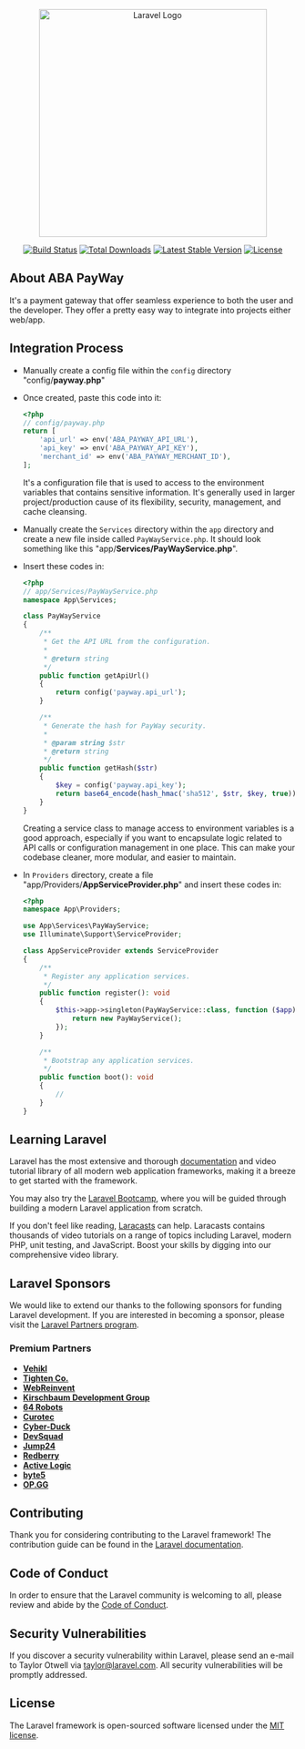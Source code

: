 <p align="center"><a href="https://laravel.com" target="_blank"><img src="https://raw.githubusercontent.com/laravel/art/master/logo-lockup/5%20SVG/2%20CMYK/1%20Full%20Color/laravel-logolockup-cmyk-red.svg" width="400" alt="Laravel Logo"></a></p>

<p align="center">
<a href="https://github.com/laravel/framework/actions"><img src="https://github.com/laravel/framework/workflows/tests/badge.svg" alt="Build Status"></a>
<a href="https://packagist.org/packages/laravel/framework"><img src="https://img.shields.io/packagist/dt/laravel/framework" alt="Total Downloads"></a>
<a href="https://packagist.org/packages/laravel/framework"><img src="https://img.shields.io/packagist/v/laravel/framework" alt="Latest Stable Version"></a>
<a href="https://packagist.org/packages/laravel/framework"><img src="https://img.shields.io/packagist/l/laravel/framework" alt="License"></a>
</p>

## About ABA PayWay

It's a payment gateway that offer seamless experience to both the user and the developer. They offer a pretty easy way to integrate into projects either web/app.

## Integration Process

- Manually create a config file within the ```config``` directory "config/**payway.php**"
- Once created, paste this code into it:

    ```php
    <?php
    // config/payway.php
    return [
        'api_url' => env('ABA_PAYWAY_API_URL'),
        'api_key' => env('ABA_PAYWAY_API_KEY'),
        'merchant_id' => env('ABA_PAYWAY_MERCHANT_ID'),
    ];
    ```
    It's a configuration file that is used to access to the environment variables that contains sensitive information. It's generally used in larger project/production cause of its flexibility, security, management, and cache cleansing.
- Manually create the `Services` directory within the `app` directory and create a new file inside called `PayWayService.php`. It should look something like this "app/**Services/PayWayService.php**".
- Insert these codes in:
    ```php
    <?php
    // app/Services/PayWayService.php
    namespace App\Services;

    class PayWayService
    {
        /**
         * Get the API URL from the configuration.
         *
         * @return string
         */
        public function getApiUrl()
        {
            return config('payway.api_url');
        }

        /**
         * Generate the hash for PayWay security.
         *
         * @param string $str
         * @return string
         */
        public function getHash($str)
        {
            $key = config('payway.api_key');
            return base64_encode(hash_hmac('sha512', $str, $key, true));
        }
    }
    ```
    Creating a service class to manage access to environment variables is a good approach, especially if you want to encapsulate logic related to API calls or configuration management in one place. This can make your codebase cleaner, more modular, and easier to maintain.

- In `Providers` directory, create a file "app/Providers/**AppServiceProvider.php**" and insert these codes in:
    ```php
    <?php
    namespace App\Providers;

    use App\Services\PayWayService;
    use Illuminate\Support\ServiceProvider;

    class AppServiceProvider extends ServiceProvider
    {
        /**
         * Register any application services.
         */
        public function register(): void
        {
            $this->app->singleton(PayWayService::class, function ($app) {
                return new PayWayService();
            });
        }

        /**
         * Bootstrap any application services.
         */
        public function boot(): void
        {
            //
        }
    }
    ```
    
## Learning Laravel

Laravel has the most extensive and thorough [documentation](https://laravel.com/docs) and video tutorial library of all modern web application frameworks, making it a breeze to get started with the framework.

You may also try the [Laravel Bootcamp](https://bootcamp.laravel.com), where you will be guided through building a modern Laravel application from scratch.

If you don't feel like reading, [Laracasts](https://laracasts.com) can help. Laracasts contains thousands of video tutorials on a range of topics including Laravel, modern PHP, unit testing, and JavaScript. Boost your skills by digging into our comprehensive video library.

## Laravel Sponsors

We would like to extend our thanks to the following sponsors for funding Laravel development. If you are interested in becoming a sponsor, please visit the [Laravel Partners program](https://partners.laravel.com).

### Premium Partners

- **[Vehikl](https://vehikl.com/)**
- **[Tighten Co.](https://tighten.co)**
- **[WebReinvent](https://webreinvent.com/)**
- **[Kirschbaum Development Group](https://kirschbaumdevelopment.com)**
- **[64 Robots](https://64robots.com)**
- **[Curotec](https://www.curotec.com/services/technologies/laravel/)**
- **[Cyber-Duck](https://cyber-duck.co.uk)**
- **[DevSquad](https://devsquad.com/hire-laravel-developers)**
- **[Jump24](https://jump24.co.uk)**
- **[Redberry](https://redberry.international/laravel/)**
- **[Active Logic](https://activelogic.com)**
- **[byte5](https://byte5.de)**
- **[OP.GG](https://op.gg)**

## Contributing

Thank you for considering contributing to the Laravel framework! The contribution guide can be found in the [Laravel documentation](https://laravel.com/docs/contributions).

## Code of Conduct

In order to ensure that the Laravel community is welcoming to all, please review and abide by the [Code of Conduct](https://laravel.com/docs/contributions#code-of-conduct).

## Security Vulnerabilities

If you discover a security vulnerability within Laravel, please send an e-mail to Taylor Otwell via [taylor@laravel.com](mailto:taylor@laravel.com). All security vulnerabilities will be promptly addressed.

## License

The Laravel framework is open-sourced software licensed under the [MIT license](https://opensource.org/licenses/MIT).
